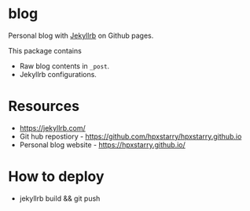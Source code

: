# blog
Personal blog with [Jekyllrb](https://jekyllrb.com/) on Github pages. 

This package contains
* Raw blog contents in ``_post``. 
* Jekyllrb configurations. 


# Resources
* https://jekyllrb.com/
* Git hub repostiory - https://github.com/hpxstarry/hpxstarry.github.io
* Personal blog website - https://hpxstarry.github.io/

# How to deploy
* jekyllrb build && git push
